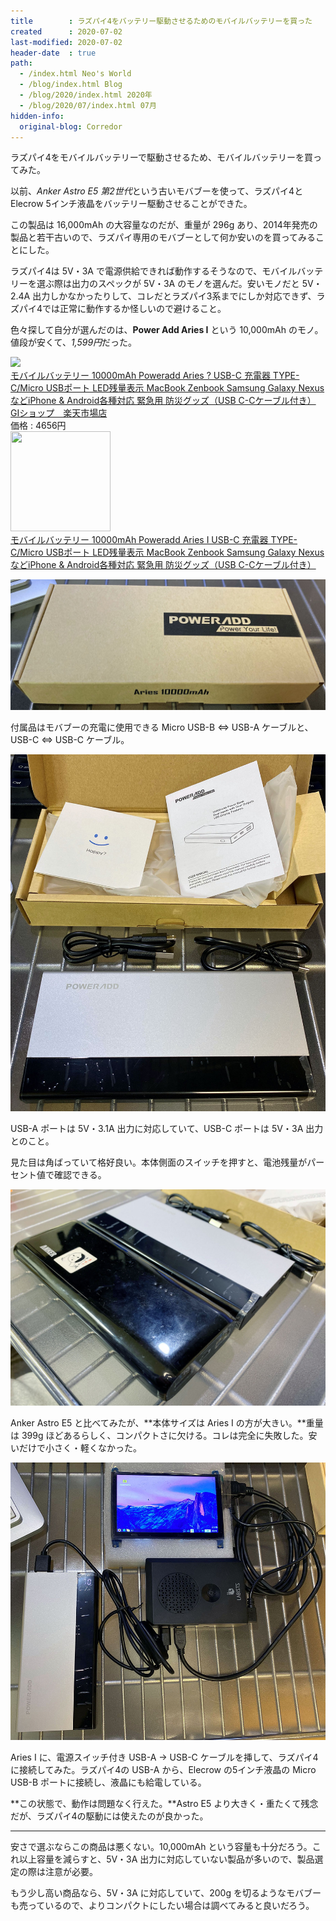 ```yaml
---
title        : ラズパイ4をバッテリー駆動させるためのモバイルバッテリーを買った
created      : 2020-07-02
last-modified: 2020-07-02
header-date  : true
path:
  - /index.html Neo's World
  - /blog/index.html Blog
  - /blog/2020/index.html 2020年
  - /blog/2020/07/index.html 07月
hidden-info:
  original-blog: Corredor
---
```


ラズパイ4をモバイルバッテリーで駆動させるため、モバイルバッテリーを買ってみた。

以前、*Anker Astro E5 第2世代*という古いモバブーを使って、ラズパイ4と Elecrow 5インチ液晶をバッテリー駆動させることができた。

この製品は 16,000mAh の大容量なのだが、重量が 296g あり、2014年発売の製品と若干古いので、ラズパイ専用のモバブーとして何か安いのを買ってみることにした。

ラズパイ4は 5V・3A で電源供給できれば動作するそうなので、モバイルバッテリーを選ぶ際は出力のスペックが 5V・3A のモノを選んだ。安いモノだと 5V・2.4A 出力しかなかったりして、コレだとラズパイ3系までにしか対応できず、ラズパイ4では正常に動作するか怪しいので避けること。

色々探して自分が選んだのは、**Power Add Aries I** という 10,000mAh のモノ。値段が安くて、*1,599円*だった。

<div class="ad-rakuten">
  <div class="ad-rakuten-image">
    <a href="https://hb.afl.rakuten.co.jp/hgc/g00tk9q2.waxycb40.g00tk9q2.waxydfc7/?pc=https%3A%2F%2Fitem.rakuten.co.jp%2Fgishop2019%2F7qd3m9jpgc548zo6%2F&amp;m=http%3A%2F%2Fm.rakuten.co.jp%2Fgishop2019%2Fi%2F10241533%2F">
      <img src="https://thumbnail.image.rakuten.co.jp/@0_mall/gishop2019/cabinet/img0_mil0/oht_1/remval_42/7qd3m9jpgc548zo6.jpg?_ex=128x128">
    </a>
  </div>
  <div class="ad-rakuten-info">
    <div class="ad-rakuten-title">
      <a href="https://hb.afl.rakuten.co.jp/hgc/g00tk9q2.waxycb40.g00tk9q2.waxydfc7/?pc=https%3A%2F%2Fitem.rakuten.co.jp%2Fgishop2019%2F7qd3m9jpgc548zo6%2F&amp;m=http%3A%2F%2Fm.rakuten.co.jp%2Fgishop2019%2Fi%2F10241533%2F">モバイルバッテリー 10000mAh Poweradd Aries ? USB-C 充電器 TYPE-C/Micro USBポート LED残量表示 MacBook Zenbook Samsung Galaxy NexusなどiPhone &amp; Android各種対応 緊急用 防災グッズ（USB C-Cケーブル付き）</a>
    </div>
    <div class="ad-rakuten-shop">
      <a href="https://hb.afl.rakuten.co.jp/hgc/g00tk9q2.waxycb40.g00tk9q2.waxydfc7/?pc=https%3A%2F%2Fwww.rakuten.co.jp%2Fgishop2019%2F&amp;m=http%3A%2F%2Fm.rakuten.co.jp%2Fgishop2019%2F">GIショップ　楽天市場店</a>
    </div>
    <div class="ad-rakuten-price">価格 : 4656円</div>
  </div>
</div>

<div class="ad-amazon">
  <div class="ad-amazon-image">
    <a href="https://www.amazon.co.jp/dp/B078LZ1D5G?tag=neos21-22&amp;linkCode=osi&amp;th=1&amp;psc=1">
      <img src="https://m.media-amazon.com/images/I/51flQp1jkNL._SL160_.jpg" width="160" height="160">
    </a>
  </div>
  <div class="ad-amazon-info">
    <div class="ad-amazon-title">
      <a href="https://www.amazon.co.jp/dp/B078LZ1D5G?tag=neos21-22&amp;linkCode=osi&amp;th=1&amp;psc=1">モバイルバッテリー 10000mAh Poweradd Aries Ⅰ USB-C 充電器 TYPE-C/Micro USBポート LED残量表示 MacBook Zenbook Samsung Galaxy NexusなどiPhone &amp; Android各種対応 緊急用 防災グッズ（USB C-Cケーブル付き）</a>
    </div>
  </div>
</div>

![外箱](02-02-01.jpg)

付属品はモバブーの充電に使用できる Micro USB-B ⇔ USB-A ケーブルと、USB-C ⇔ USB-C ケーブル。

![ケーブルくらい](02-02-02.jpg)

USB-A ポートは 5V・3.1A 出力に対応していて、USB-C ポートは 5V・3A 出力とのこと。

見た目は角ばっていて格好良い。本体側面のスイッチを押すと、電池残量がパーセント値で確認できる。

![比較](02-02-03.jpg)

Anker Astro E5 と比べてみたが、**本体サイズは Aries I の方が大きい。**重量は 399g ほどあるらしく、コンパクトさに欠ける。コレは完全に失敗した。安いだけで小さく・軽くなかった。

![動作はちゃんとした](02-02-04.jpg)

Aries I に、電源スイッチ付き USB-A → USB-C ケーブルを挿して、ラズパイ4に接続してみた。ラズパイ4の USB-A から、Elecrow の5インチ液晶の Micro USB-B ポートに接続し、液晶にも給電している。

**この状態で、動作は問題なく行えた。**Astro E5 より大きく・重たくて残念だが、ラズパイ4の駆動には使えたのが良かった。

---

安さで選ぶならこの商品は悪くない。10,000mAh という容量も十分だろう。これ以上容量を減らすと、5V・3A 出力に対応していない製品が多いので、製品選定の際は注意が必要。

もう少し高い商品なら、5V・3A に対応していて、200g を切るようなモバブーも売っているので、よりコンパクトにしたい場合は調べてみると良いだろう。

